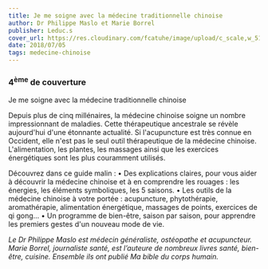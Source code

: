 ```yaml
---
title: Je me soigne avec la médecine traditionnelle chinoise
author: Dr Philippe Maslo et Marie Borrel
publisher: Leduc.s
cover_url: https://res.cloudinary.com/fcatuhe/image/upload/c_scale,w_512/v1711899163/raphaele-rodellar.fr/bibliotheque/9791028512286.jpg
date: 2018/07/05
tags: medecine-chinoise
---
```


### 4<sup>ème</sup> de couverture

Je me soigne avec la médecine traditionnelle chinoise

Depuis plus de cinq millénaires, la médecine chinoise soigne un nombre impressionnant de maladies. Cette thérapeutique ancestrale se révèle aujourd'hui d'une étonnante actualité. Si l'acupuncture est très connue en Occident, elle n'est pas le seul outil thérapeutique de la médecine chinoise. L'alimentation, les plantes, les massages ainsi que les exercices énergétiques sont les plus couramment utilisés.

Découvrez dans ce guide malin :
•	Des explications claires, pour vous aider à découvrir la médecine chinoise et à en comprendre les rouages : les énergies, les éléments symboliques, les 5 saisons.
•	Les outils de la médecine chinoise à votre portée : acupuncture, phytothérapie, aromathérapie, alimentation énergétique, massages de points, exercices de qi gong...
•	Un programme de bien-être, saison par saison, pour apprendre les premiers gestes d'un nouveau mode de vie.


_Le Dr Philippe Maslo est médecin généraliste, ostéopathe et acupuncteur.
Marie Borrel, journaliste santé, est l’auteure de nombreux livres santé, bien-être, cuisine.
Ensemble ils ont publié Ma bible du corps humain._
